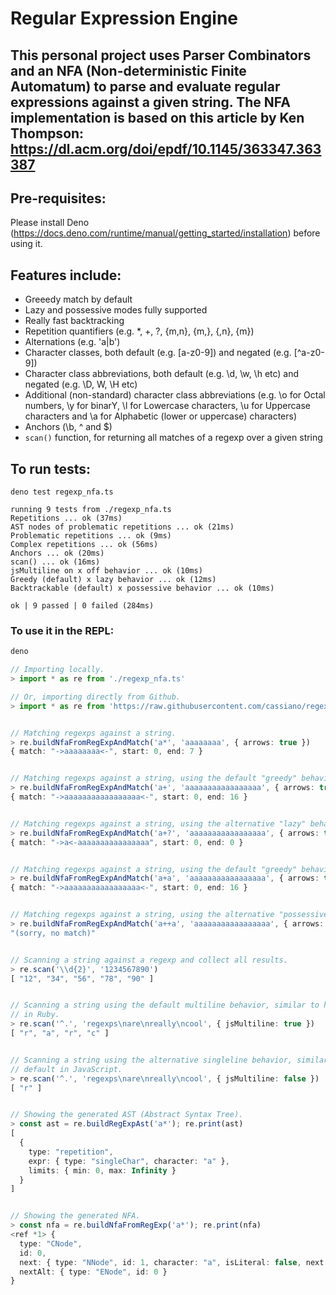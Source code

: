 # Regular Expression Engine

## This personal project uses Parser Combinators and an NFA (Non-deterministic Finite Automatum) to parse and evaluate regular expressions against a given string. The NFA implementation is based on this article by Ken Thompson: https://dl.acm.org/doi/epdf/10.1145/363347.363387

## Pre-requisites:

Please install Deno (https://docs.deno.com/runtime/manual/getting_started/installation) before using it.

## Features include:

- Greeedy match by default
- Lazy and possessive modes fully supported
- Really fast backtracking
- Repetition quantifiers (e.g. \*, +, ?, {m,n}, {m,}, {,n}, {m})
- Alternations (e.g. 'a|b')
- Character classes, both default (e.g. [a-z0-9]) and negated (e.g. [^a-z0-9])
- Character class abbreviations, both default (e.g. \d, \w, \h etc) and negated (e.g. \D, W, \H etc)
- Additional (non-standard) character class abbreviations (e.g. \o for Octal numbers, \y for binarY, \l for Lowercase characters, \u for Uppercase characters and \a for Alphabetic (lower or uppercase) characters)
- Anchors (\b, ^ and $)
- `scan()` function, for returning all matches of a regexp over a given string

## To run tests:

```
deno test regexp_nfa.ts

running 9 tests from ./regexp_nfa.ts
Repetitions ... ok (37ms)
AST nodes of problematic repetitions ... ok (21ms)
Problematic repetitions ... ok (9ms)
Complex repetitions ... ok (56ms)
Anchors ... ok (20ms)
scan() ... ok (16ms)
jsMultiline on x off behavior ... ok (10ms)
Greedy (default) x lazy behavior ... ok (12ms)
Backtrackable (default) x possessive behavior ... ok (10ms)

ok | 9 passed | 0 failed (284ms)
```

### To use it in the REPL:

```ts
deno

// Importing locally.
> import * as re from './regexp_nfa.ts'

// Or, importing directly from Github.
> import * as re from 'https://raw.githubusercontent.com/cassiano/regexps/main/regexp_nfa.ts'


// Matching regexps against a string.
> re.buildNfaFromRegExpAndMatch('a*', 'aaaaaaaa', { arrows: true })
{ match: "->aaaaaaaa<-", start: 0, end: 7 }


// Matching regexps against a string, using the default "greedy" behavior.
> re.buildNfaFromRegExpAndMatch('a+', 'aaaaaaaaaaaaaaaaa', { arrows: true })
{ match: "->aaaaaaaaaaaaaaaaa<-", start: 0, end: 16 }


// Matching regexps against a string, using the alternative "lazy" behavior.
> re.buildNfaFromRegExpAndMatch('a+?', 'aaaaaaaaaaaaaaaaa', { arrows: true })
{ match: "->a<-aaaaaaaaaaaaaaaa", start: 0, end: 0 }


// Matching regexps against a string, using the default "greedy" behavior.
> re.buildNfaFromRegExpAndMatch('a+a', 'aaaaaaaaaaaaaaaaa', { arrows: true })
{ match: "->aaaaaaaaaaaaaaaaa<-", start: 0, end: 16 }


// Matching regexps against a string, using the alternative "possessive" behavior.
> re.buildNfaFromRegExpAndMatch('a++a', 'aaaaaaaaaaaaaaaaa', { arrows: true })
"(sorry, no match)"


// Scanning a string against a regexp and collect all results.
> re.scan('\\d{2}', '1234567890')
[ "12", "34", "56", "78", "90" ]


// Scanning a string using the default multiline behavior, similar to how it works by default
// in Ruby.
> re.scan('^.', 'regexps\nare\nreally\ncool', { jsMultiline: true })
[ "r", "a", "r", "c" ]


// Scanning a string using the alternative singleline behavior, similar to how it works by
// default in JavaScript.
> re.scan('^.', 'regexps\nare\nreally\ncool', { jsMultiline: false })
[ "r" ]


// Showing the generated AST (Abstract Syntax Tree).
> const ast = re.buildRegExpAst('a*'); re.print(ast)
[
  {
    type: "repetition",
    expr: { type: "singleChar", character: "a" },
    limits: { min: 0, max: Infinity }
  }
]


// Showing the generated NFA.
> const nfa = re.buildNfaFromRegExp('a*'); re.print(nfa)
<ref *1> {
  type: "CNode",
  id: 0,
  next: { type: "NNode", id: 1, character: "a", isLiteral: false, next: [Circular *1] },
  nextAlt: { type: "ENode", id: 0 }
}
```
